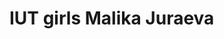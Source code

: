 # IUT girls                                                                                             Malika Juraeva
